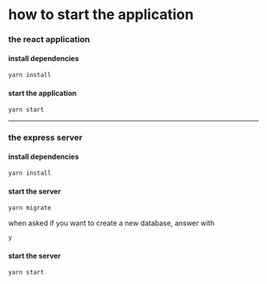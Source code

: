# how to start the application


### the react application
#### install dependencies
```bash
yarn install
```

#### start the application
```bash
yarn start
```
---

### the express server
#### install dependencies
```bash
yarn install
```

#### start the server
```bash
yarn migrate
```
when asked if you want to create a new database, answer with
```bash
y
```

#### start the server
```bash
yarn start
```